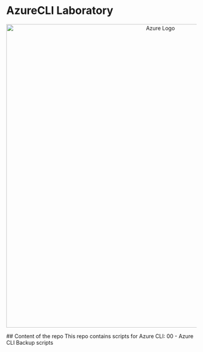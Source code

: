# AzureCLI Laboratory
<p align="center">
  <img
      alt="Azure Logo"
      src="https://crgroup.com/wp-content/uploads/azure-logo.png"
      width="800"
  />
</p>
## Content of the repo
This repo contains scripts for Azure CLI:
00 - Azure CLI Backup scripts